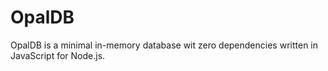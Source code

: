 OpalDB
=======
OpalDB is a minimal in-memory database wit zero dependencies written in JavaScript for Node.js. 
